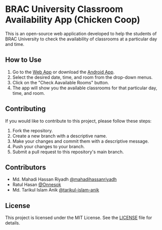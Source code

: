# BRAC University Classroom Availability App (Chicken Coop)

This is an open-source web application developed to help the students of BRAC University to check the availability of classrooms at a particular day and time.

## How to Use

1. Go to the [Web App](https://chicken-coop.vercel.app/) or download the [Android App](https://github.com/mahadihassanriyadh/chicken-coop/raw/main/Chicken-coop-app/apk%20file/chicken-coop.apk).
2. Select the desired date, time, and room from the drop-down menus.
3. Click on the "Check Aavailable Rooms" button.
4. The app will show you the available classrooms for that particular day, time, and room.

## Contributing

If you would like to contribute to this project, please follow these steps:

1. Fork the repository.
2. Create a new branch with a descriptive name.
3. Make your changes and commit them with a descriptive message.
4. Push your changes to your branch.
5. Submit a pull request to this repository's main branch.

## Contributors

- Md. Mahadi Hassan Riyadh [@mahadihassanriyadh](https://github.com/mahadihassanriyadh)
- Ratul Hasan [@Onnesok](https://github.com/Onnesok)
- Md. Tarikul Islam Anik [@tarikul-islam-anik](https://github.com/tarikul-islam-anik)

## License

This project is licensed under the MIT License. See the [LICENSE](https://github.com/mahadihassanriyadh/chicken-coop/blob/main/LICENSE) file for details.
